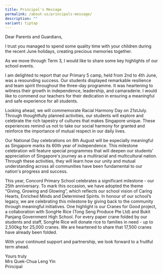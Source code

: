 ```yaml
---
title: Principal's Message
permalink: /about-us/principals-message/
description: ""
variant: tiptap
---
```

<p>Dear Parents and Guardians,</p>
<p>I trust you managed to spend some quality time with your children during
the recent June holidays, creating precious memories together.</p>
<p>As we move through Term 3, I would like to share some key highlights of
our school events.</p>
<p>I am delighted to report that our Primary 5 camp, held from 2nd to 4th
June, was a resounding success. Our students displayed remarkable resilience
and team spirit throughout the three-day programme. It was heartening to
witness their growth in independence, leadership, and camaraderie. I would
like to commend our teachers for their dedication in ensuring a meaningful
and safe experience for all students.</p>
<p>Looking ahead, we will commemorate Racial Harmony Day on 21stJuly. Through
thoughtfully planned activities, our students will explore and celebrate
the rich tapestry of cultures that makes Singapore unique. These experiences
remind us not to take our social harmony for granted and reinforce the
importance of mutual respect in our daily lives.</p>
<p>Our National Day celebrations on 8th August will be especially meaningful
as Singapore marks its 60th year of independence. This milestone celebration
will feature special programmes that will deepen our students' appreciation
of Singapore's journey as a multiracial and multicultural nation. Through
these activities, they will learn how our unity and mutual understanding
across all communities have been fundamental to our nation's progress and
success.</p>
<p>This year, Concord Primary School celebrates a significant milestone -
our 25th anniversary. To mark this occasion, we have adopted the theme
“Giving, Growing and Glowing”, which reflects our school vision of Caring
Hearts, Enriched Minds and Determined Spirits. In honour of our school’s
legacy, we are celebrating this milestone by giving back to the community
through meaningful initiatives. One highlight is our Cranes for Good project,
a collaboration with SongHe Rice (Tong Seng Produce Pte Ltd) and Bukit
Panjang Government High School. For every paper crane folded by our students
and staff, SongHe Rice will donate rice to families in need - up to 2,500kg
for 25,000 cranes. We are heartened to share that 17,500 cranes have already
been folded.</p>
<p>With your continued support and partnership, we look forward to a fruitful
term ahead.&nbsp;</p>
<p>Yours truly
<br>Mrs Quek-Chua Leng Yin
<br>Principal</p>
<p></p>
<p></p>
<p></p>
<p></p>
<p></p>
<h2></h2>
<p></p>